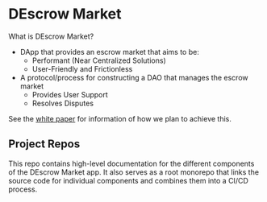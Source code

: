# DEscrow Market

What is DEscrow Market?

- DApp that provides an escrow market that aims to be:
  - Performant (Near Centralized Solutions)
  - User-Friendly and Frictionless
- A protocol/process for constructing a DAO that manages the escrow market
  - Provides User Support
  - Resolves Disputes

See the [white paper](docs/DEscrowMarketWhitePaper.md) for information of how we plan to achieve this.

## Project Repos

This repo contains high-level documentation for the different components of the DEscrow Market app. It also serves as a root monorepo that links the source code for individual components and combines them into a CI/CD process. 
